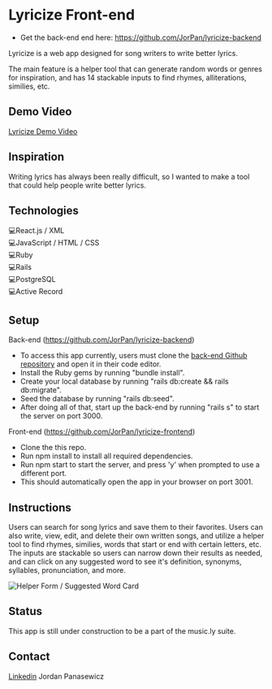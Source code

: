 # Lyricize Front-end

- Get the back-end end here: https://github.com/JorPan/lyricize-backend

Lyricize is a web app designed for song writers to write better lyrics. 

The main feature is a helper tool that can generate random words or genres for inspiration, and has 14 stackable inputs to find rhymes, alliterations, similies, etc. 

## Demo Video
[Lyricize Demo Video](https://www.youtube.com/watch?v=xNXhS0R3J9k&feature=youtu.be)


## Inspiration

Writing lyrics has always been really difficult, so I wanted to make a tool that could help people write better lyrics. 

## Technologies

💻React.js / XML <br />
💻JavaScript / HTML / CSS <br />
💻Ruby <br />
💻Rails <br />
💻PostgreSQL <br />
💻Active Record <br />


## Setup

Back-end (https://github.com/JorPan/lyricize-backend)
- To access this app currently, users must clone the [back-end Github repository](https://github.com/JorPan/lyricize-backend) and open it in their code editor.
- Install the Ruby gems by running "bundle install".
- Create your local database by running "rails db:create && rails db:migrate".
- Seed the database by running "rails db:seed".
- After doing all of that, start up the back-end by running "rails s" to start the server on port 3000. 

Front-end (https://github.com/JorPan/lyricize-frontend)
- Clone the this repo.
- Run npm install to install all required dependencies.
- Run npm start to start the server, and press 'y' when prompted to use a different port. 
- This should automatically open the app in your browser on port 3001. 

## Instructions

Users can search for song lyrics and save them to their favorites. Users can also write, view, edit, and delete their own written songs, and utilize a helper tool to find rhymes, similies, words that start or end with certain letters, etc. The inputs are stackable so users can narrow down their results as needed, and can click on any suggested word to see it's definition, synonyms, syllables, pronunciation, and more. 

![Helper Form / Suggested Word Card](https://i.imgur.com/OoMDKHZ.png)


## Status

This app is still under construction to be a part of the music.ly suite.


## Contact

[Linkedin](https://www.linkedin.com/in/jordan-panasewicz-77a93158/) Jordan Panasewicz
